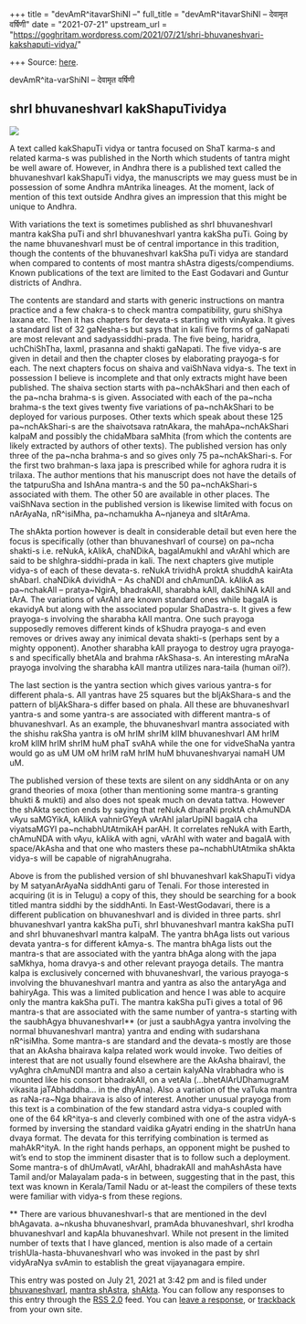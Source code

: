 +++
title = "devAmR^itavarShiNI –"
full_title = "devAmR^itavarShiNI – देवामृत वर्षिणी"
date = "2021-07-21"
upstream_url = "https://goghritam.wordpress.com/2021/07/21/shri-bhuvaneshvari-kakshaputi-vidya/"

+++
Source: [here](https://goghritam.wordpress.com/2021/07/21/shri-bhuvaneshvari-kakshaputi-vidya/).

devAmR^ita-varShiNI – देवामृत वर्षिणी

## shrI bhuvaneshvarI kakShapuTividya

![](https://goghritam.files.wordpress.com/2021/07/bhuvaneshvari1.jpg?w=480)

A text called kakShapuTi vidya or tantra focused on ShaT karma-s and
related karma-s was published in the North which students of tantra
might be well aware of. However, in Andhra there is a published text
called the bhuvaneshvarI kakShapuTi vidya, the manuscripts we may guess
must be in possession of some Andhra mAntrika lineages. At the moment,
lack of mention of this text outside Andhra gives an impression that
this might be unique to Andhra.

With variations the text is sometimes published as shrI bhuvaneshvarI
mantra kakSha puTi and shrI bhuvaneshvarI yantra kakSha puTi. Going by
the name bhuvaneshvarI must be of central importance in this tradition,
though the contents of the bhuvaneshvarI kakSha puTi vidya are standard
when compared to contents of most mantra shAstra digests/compendiums.
Known publications of the text are limited to the East Godavari and
Guntur districts of Andhra.

The contents are standard and starts with generic instructions on mantra
practice and a few chakra-s to check mantra compatibility, guru shiShya
laxana etc. Then it has chapters for devata-s starting with vinAyaka. It
gives a standard list of 32 gaNesha-s but says that in kali five forms
of gaNapati are most relevant and sadyassiddhi-prada. The five being,
haridra, uchChiShTha, laxmI, prasanna and shakti gaNapati. The five
vidya-s are given in detail and then the chapter closes by elaborating
prayoga-s for each. The next chapters focus on shaiva and vaiShNava
vidya-s. The text in possession I believe is incomplete and that only
extracts might have been published. The shaiva section starts with
pa\~nchAkShari and then each of the pa\~ncha brahma-s is given.
Associated with each of the pa\~ncha brahma-s the text gives twenty five
variations of pa\~nchAkShari to be deployed for various purposes. Other
texts which speak about these 125 pa\~nchAkShari-s are the shaivotsava
ratnAkara, the mahApa\~nchAkShari kalpaM and possibly the chidaMbara
saMhita (from which the contents are likely extracted by authors of
other texts). The published version has only three of the pa\~ncha
brahma-s and so gives only 75 pa\~nchAkShari-s. For the first two
brahman-s laxa japa is prescribed while for aghora rudra it is trilaxa.
The author mentions that his manuscript does not have the details of the
tatpuruSha and IshAna mantra-s and the 50 pa\~nchAkShari-s associated
with them. The other 50 are available in other places. The vaiShNava
section in the published version is likewise limited with focus on
nArAyaNa, nR^isiMha, pa\~nchamukha A\~njaneya and sItArAma.

The shAkta portion however is dealt in considerable detail but even here
the focus is specifically (other than bhuvaneshvarI of course) on
pa\~ncha shakti-s i.e. reNukA, kAlikA, chaNDikA, bagalAmukhI and vArAhI
which are said to be shIghra-siddhi-prada in kali. The next chapters
give mutiple vidya-s of each of these devata-s. reNukA trividhA proktA
shuddhA kairAta shAbarI. chaNDikA dvividhA – As chaNDI and chAmunDA.
kAlikA as pa\~nchakAlI – pratya\~NgirA, bhadrakAlI, sharabha kAlI,
dakShiNA kAlI and tArA. The variations of vArAhI are known standard ones
while bagalA is ekavidyA but along with the associated popular
ShaDastra-s. It gives a few prayoga-s involving the sharabha kAlI
mantra. One such prayoga supposedly removes different kinds of kShudra
prayoga-s and even removes or drives away any inimical devata shakti-s
(perhaps sent by a mighty opponent). Another sharabha kAlI prayoga to
destroy ugra prayoga-s and specifically bhetAla and brahma rAkShasa-s.
An interesting mAraNa prayoga involving the sharabha kAlI mantra
utilizes nara-taila (human oil?).

The last section is the yantra section which gives various yantra-s for
different phala-s. All yantras have 25 squares but the bIjAkShara-s and
the pattern of bIjAkShara-s differ based on phala. All these are
bhuvaneshvarI yantra-s and some yantra-s are associated with different
mantra-s of bhuvaneshvarI. As an example, the bhuvaneshvarI mantra
associated with the shishu rakSha yantra is oM hrIM shrIM klIM
bhuvaneshvarI AM hrIM kroM klIM hrIM shrIM huM phaT svAhA while the one
for vidveShaNa yantra would go as uM UM oM hrIM raM hrIM huM
bhuvaneshvaryai namaH UM uM.

The published version of these texts are silent on any siddhAnta or on
any grand theories of moxa (other than mentioning some mantra-s granting
bhukti & mukti) and also does not speak much on devata tattva. However
the shAkta section ends by saying that reNukA dharaNi proktA chAmuNDA
vAyu saMGYikA, kAlikA vahnirGYeyA vArAhI jalarUpiNI bagalA cha
viyatsaMGYI pa\~nchabhUtAtmikAH parAH. It correlates reNukA with Earth,
chAmuNDA with vAyu, kAlikA with agni, vArAhI with water and bagalA with
space/AkAsha and that one who masters these pa\~nchabhUtAtmika shAkta
vidya-s will be capable of nigrahAnugraha.

Above is from the published version of shI bhuvaneshvarI kakShapuTi
vidya by M satyanArAyaNa siddhAnti garu of Tenali. For those interested
in acquiring (it is in Telugu) a copy of this, they should be searching
for a book titled mantra siddhi by the siddhAnti. In East-WestGodavari,
there is a different publication on bhuvaneshvarI and is divided in
three parts. shrI bhuvaneshvarI yantra kakSha puTi, shrI bhuvaneshvarI
mantra kakSha puTI and shrI bhuvaneshvarI mantra kalpaM. The yantra
bhAga lists out various devata yantra-s for different kAmya-s. The
mantra bhAga lists out the mantra-s that are associated with the yantra
bhAga along with the japa saMkhya, homa dravya-s and other relevant
prayoga details. The mantra kalpa is exclusively concerned with
bhuvaneshvarI, the various prayoga-s involving the bhuvaneshvarI mantra
and yantra as also the antaryAga and bahiryAga. This was a limited
publication and hence I was able to acquire only the mantra kakSha puTi.
The mantra kakSha puTi gives a total of 96 mantra-s that are associated
with the same number of yantra-s starting with the saubhAgya
bhuvaneshvarI\*\* (or just a saubhAgya yantra involving the normal
bhuvaneshvarI mantra) yantra and ending with sudarshana nR^isiMha. Some
mantra-s are standard and the devata-s mostly are those that an AkAsha
bhairava kalpa related work would invoke. Two deities of interest that
are not usually found elsewhere are the AkAsha bhairavI, the vyAghra
chAmuNDI mantra and also a certain kalyANa vIrabhadra who is mounted
like his consort bhadrakAlI, on a vetAla (…bhetAlArUDhamugraM vikasita
jaTAbhaddha… in the dhyAna). Also a variation of the vaTuka mantra as
raNa-ra\~Nga bhairava is also of interest. Another unusual prayoga from
this text is a combination of the few standard astra vidya-s coupled
with one of the 64 kR^itya-s and cleverly combined with one of the astra
vidyA-s formed by inversing the standard vaidika gAyatri ending in the
shatrUn hana dvaya format. The devata for this terrifying combination is
termed as mahAkR^ityA. In the right hands perhaps, an opponent might be
pushed to wit’s end to stop the imminent disaster that is to follow such
a deployment. Some mantra-s of dhUmAvatI, vArAhI, bhadrakAlI and
mahAshAsta have Tamil and/or Malayalam pada-s in between, suggesting
that in the past, this text was known in Kerala/Tamil Nadu or at-least
the compilers of these texts were familiar with vidya-s from these
regions.

\*\* There are various bhuvaneshvarI-s that are mentioned in the devI
bhAgavata. a\~nkusha bhuvaneshvarI, pramAda bhuvaneshvarI, shrI krodha
bhuvaneshvarI and kapAla bhuvaneshvarI. While not present in the limited
number of texts that I have glanced, mention is also made of a certain
trishUla-hasta-bhuvaneshvarI who was invoked in the past by shrI
vidyAraNya svAmin to establish the great vijayanagara empire.

This entry was posted on July 21, 2021 at 3:42 pm and is filed under
[bhuvaneshvarI](https://goghritam.wordpress.com/category/mantra-shastra/shakta/bhuvaneshvari/),
[mantra
shAstra](https://goghritam.wordpress.com/category/mantra-shastra/),
[shAkta](https://goghritam.wordpress.com/category/mantra-shastra/shakta/).
You can follow any responses to this entry through the [RSS
2.0](https://goghritam.wordpress.com/2021/07/21/shri-bhuvaneshvari-kakshaputi-vidya/feed/)
feed. You can [leave a response](#respond), or
[trackback](https://goghritam.wordpress.com/2021/07/21/shri-bhuvaneshvari-kakshaputi-vidya/trackback/)
from your own site.

